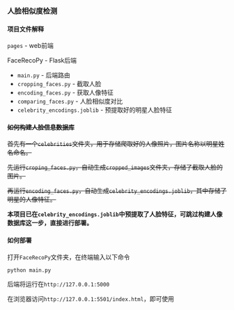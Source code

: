 ### 人脸相似度检测

#### 项目文件解释

`pages` - web前端

FaceRecoPy - Flask后端

- `main.py` - 后端路由
- `cropping_faces.py` - 截取人脸
- `encoding_faces.py` - 获取人像特征
- `comparing_faces.py` - 人脸相似度对比
- `celebrity_encodings.joblib` - 预提取好的明星人脸特征

#### ~~如何构建人脸信息数据库~~

~~首先有一个`celebrities`文件夹，用于存储爬取好的人像照片，图片名称以明星姓名命名。~~

~~先运行`croping_faces.py`，自动生成`cropped_images`文件夹，存储了截取人脸的图片。~~

~~再运行`encoding_faces.py`，自动生成`celebrity_encodings.joblib`，其中存储了明星的人像特征。~~

**本项目已在`celebrity_encodings.joblib`中预提取了人脸特征，可跳过构建人像数据库这一步，直接进行部署。**

#### 如何部署

打开`FaceRecoPy`文件夹，在终端输入以下命令

```
python main.py
```

后端将运行在`http://127.0.0.1:5000`

在浏览器访问`http://127.0.0.1:5501/index.html`，即可使用

